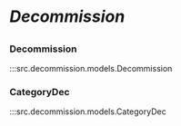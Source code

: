 # ***Decommission***

##

### Decommission
:::src.decommission.models.Decommission

### CategoryDec
:::src.decommission.models.CategoryDec
